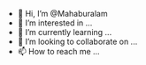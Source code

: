 - 👋 Hi, I’m @Mahaburalam
- 👀 I’m interested in ...
- 🌱 I’m currently learning ...
- 💞️ I’m looking to collaborate on ...
- 📫 How to reach me ...

<!---
Mahaburalam/Mahaburalam is a ✨ special ✨ repository because its `README.md` (this file) appears on your GitHub profile.
You can click the Preview link to take a look at your changes.
--->
